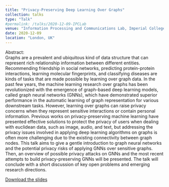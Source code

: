 ```yaml
---
title: "Privacy-Preserving Deep Learning Over Graphs"
collection: talks
type: "Talk"
#permalink: /talks/2020-12-09-IPCLab
venue: "Information Processing and Communications Lab, Imperial College London"
date: 2020-12-09
location: "London, UK"
---
```

 
Abstract:  
Graphs are a prevalent and ubiquitous kind of data structure that can represent rich relationship information between different entities. Recommending friendship in social networks, predicting protein-protein interactions, learning molecular fingerprints, and classifying diseases are kinds of tasks that are made possible by learning over graph data. In the past few years, the machine learning research over graphs has been revolutionized with the emergence of graph-based deep learning models, called graph neural networks (GNNs), which have demonstrated superior performance in the automatic learning of graph representation for various downstream tasks. However, learning over graphs can raise privacy concerns when they represent sensitive interactions or contain personal information. Previous works on privacy-preserving machine learning have presented effective solutions to protect the privacy of users when dealing with euclidean data, such as image, audio, and text, but addressing the privacy issues involved in applying deep learning algorithms on graphs is often more challenging due to the existing connectivity between graph nodes. This talk aims to give a gentle introduction to graph neural networks and the potential privacy risks of applying GNNs over sensitive graphs. Then, an overview of possible privacy attacks on GNNs and the most recent attempts to build privacy-preserving GNNs will be presented. The talk will conclude with a short discussion of key open problems and emerging research directions.  

[Download the slides]({{base_path}}/files/slides/20.12.09-IPCLab.pdf)


